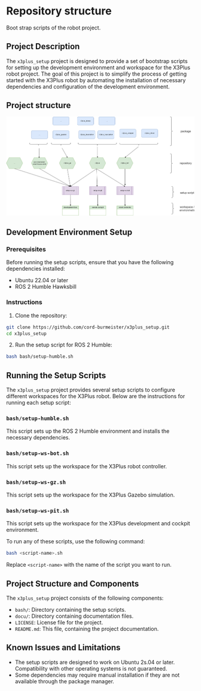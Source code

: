 # Repository structure

Boot strap scripts of the robot project.

## Project Description

The `x3plus_setup` project is designed to provide a set of bootstrap scripts for setting up the development environment and workspace for the X3Plus robot project. The goal of this project is to simplify the process of getting started with the X3Plus robot by automating the installation of necessary dependencies and configuration of the development environment.

## Project structure

![](images/overview.png)

## Development Environment Setup

### Prerequisites

Before running the setup scripts, ensure that you have the following dependencies installed:

- Ubuntu 22.04 or later
- ROS 2 Humble Hawksbill

### Instructions

1. Clone the repository:

```bash
git clone https://github.com/cord-burmeister/x3plus_setup.git
cd x3plus_setup
```

2. Run the setup script for ROS 2 Humble:

```bash
bash bash/setup-humble.sh
```

## Running the Setup Scripts

The `x3plus_setup` project provides several setup scripts to configure different workspaces for the X3Plus robot. Below are the instructions for running each setup script:

### `bash/setup-humble.sh`

This script sets up the ROS 2 Humble environment and installs the necessary dependencies.

### `bash/setup-ws-bot.sh`

This script sets up the workspace for the X3Plus robot controller.

### `bash/setup-ws-gz.sh`

This script sets up the workspace for the X3Plus Gazebo simulation.

### `bash/setup-ws-pit.sh`

This script sets up the workspace for the X3Plus development and cockpit environment.

To run any of these scripts, use the following command:

```bash
bash <script-name>.sh
```

Replace `<script-name>` with the name of the script you want to run.

## Project Structure and Components

The `x3plus_setup` project consists of the following components:

- `bash/`: Directory containing the setup scripts.
- `docu/`: Directory containing documentation files.
- `LICENSE`: License file for the project.
- `README.md`: This file, containing the project documentation.

## Known Issues and Limitations

- The setup scripts are designed to work on Ubuntu 2s.04 or later. Compatibility with other operating systems is not guaranteed.
- Some dependencies may require manual installation if they are not available through the package manager.
